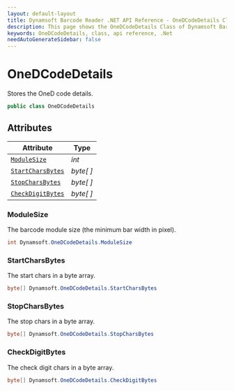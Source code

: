 ```yaml
---
layout: default-layout
title: Dynamsoft Barcode Reader .NET API Reference - OneDCodeDetails Class
description: This page shows the OneDCodeDetails Class of Dynamsoft Barcode Reader for .NET SDK.
keywords: OneDCodeDetails, class, api reference, .Net
needAutoGenerateSidebar: false
---
```


# OneDCodeDetails
Stores the OneD code details.

```csharp
public class OneDCodeDetails
```  

## Attributes
  
| Attribute | Type |
|---------- | ---- |
| [`ModuleSize`](#modulesize) | *int* |
| [`StartCharsBytes`](#startcharsbytes) | *byte[ ]* |
| [`StopCharsBytes`](#stopcharsbytes) | *byte[ ]* |
| [`CheckDigitBytes`](#checkdigitbytes) | *byte[ ]* |


### ModuleSize
The barcode module size (the minimum bar width in pixel).

```csharp
int Dynamsoft.OneDCodeDetails.ModuleSize
```

### StartCharsBytes
The start chars in a byte array.

```csharp
byte[] Dynamsoft.OneDCodeDetails.StartCharsBytes
```

### StopCharsBytes
The stop chars in a byte array.

```csharp
byte[] Dynamsoft.OneDCodeDetails.StopCharsBytes
```

### CheckDigitBytes
The check digit chars in a byte array.

```csharp
byte[] Dynamsoft.OneDCodeDetails.CheckDigitBytes
```
